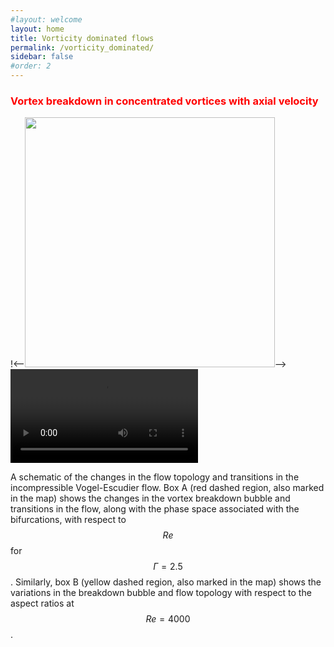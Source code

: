 ```yaml
---
#layout: welcome
layout: home
title: Vorticity dominated flows
permalink: /vorticity_dominated/
sidebar: false
#order: 2
---
```


### <span style="color: red">Vortex breakdown in concentrated vortices with axial velocity</span>
!<--<img src="/assets/img/VE_conclusion_a5.png" width="400" height=auto>-->
 <video width="300" height=auto autoplay loop>
  <source src="/assets/img/re2200a2_5.mp4" type="video/mp4">
  <source src="/assets/img/re3500a2_5.mp4" type="video/mp4">
 </video> 

A schematic of the changes in the flow topology and transitions in the incompressible Vogel-Escudier flow.
Box A (red dashed region, also marked in the map) shows the changes in the vortex breakdown bubble and transitions in the flow, along with the phase space associated with the bifurcations, with respect to $$Re$$ for $$\Gamma=2.5$$.
Similarly, box B (yellow dashed region, also marked in the map) shows the variations in the breakdown bubble and flow topology with respect to the aspect ratios at $$Re=4000$$.
